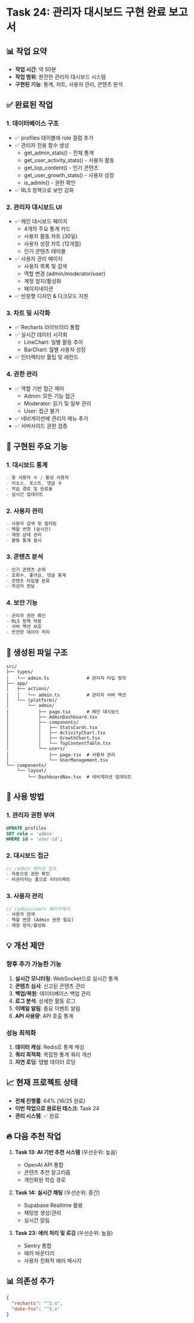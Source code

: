 # Task 24: 관리자 대시보드 구현 완료 보고서

## 📊 작업 요약
- **작업 시간**: 약 50분
- **작업 범위**: 완전한 관리자 대시보드 시스템
- **구현된 기능**: 통계, 차트, 사용자 관리, 콘텐츠 분석

## ✅ 완료된 작업

### 1. 데이터베이스 구조
- ✅ profiles 테이블에 role 컬럼 추가
- ✅ 관리자 전용 함수 생성
  - get_admin_stats() - 전체 통계
  - get_user_activity_stats() - 사용자 활동
  - get_top_content() - 인기 콘텐츠
  - get_user_growth_stats() - 사용자 성장
  - is_admin() - 권한 확인
- ✅ RLS 정책으로 보안 강화

### 2. 관리자 대시보드 UI
- ✅ 메인 대시보드 페이지
  - 4개의 주요 통계 카드
  - 사용자 활동 차트 (30일)
  - 사용자 성장 차트 (12개월)
  - 인기 콘텐츠 테이블
- ✅ 사용자 관리 페이지
  - 사용자 목록 및 검색
  - 역할 변경 (admin/moderator/user)
  - 계정 정지/활성화
  - 페이지네이션
- ✅ 반응형 디자인 & 다크모드 지원

### 3. 차트 및 시각화
- ✅ Recharts 라이브러리 통합
- ✅ 실시간 데이터 시각화
  - LineChart: 일별 활동 추이
  - BarChart: 월별 사용자 성장
- ✅ 인터랙티브 툴팁 및 레전드

### 4. 권한 관리
- ✅ 역할 기반 접근 제어
  - Admin: 모든 기능 접근
  - Moderator: 읽기 및 일부 관리
  - User: 접근 불가
- ✅ 네비게이션에 관리자 메뉴 추가
- ✅ 서버사이드 권한 검증

## 🎯 구현된 주요 기능

### 1. 대시보드 통계
```typescript
- 총 사용자 수 / 활성 사용자
- 리소스, 포스트, 댓글 수
- 학습 경로 및 완료율
- 실시간 업데이트
```

### 2. 사용자 관리
```typescript
- 사용자 검색 및 필터링
- 역할 변경 (실시간)
- 계정 상태 관리
- 활동 통계 표시
```

### 3. 콘텐츠 분석
```typescript
- 인기 콘텐츠 순위
- 조회수, 좋아요, 댓글 통계
- 콘텐츠 타입별 분류
- 작성자 정보
```

### 4. 보안 기능
```typescript
- 관리자 권한 확인
- RLS 정책 적용
- 서버 액션 보호
- 안전한 데이터 처리
```

## 📁 생성된 파일 구조

```
src/
├── types/
│   └── admin.ts              # 관리자 타입 정의
├── app/
│   ├── actions/
│   │   └── admin.ts          # 관리자 서버 액션
│   └── (platform)/
│       └── admin/
│           ├── page.tsx      # 메인 대시보드
│           ├── AdminDashboard.tsx
│           ├── components/
│           │   ├── StatsCards.tsx
│           │   ├── ActivityChart.tsx
│           │   ├── GrowthChart.tsx
│           │   └── TopContentTable.tsx
│           └── users/
│               ├── page.tsx  # 사용자 관리
│               └── UserManagement.tsx
└── components/
    └── layout/
        └── DashboardNav.tsx  # 네비게이션 업데이트
```

## 🚀 사용 방법

### 1. 관리자 권한 부여
```sql
UPDATE profiles 
SET role = 'admin' 
WHERE id = 'user-id';
```

### 2. 대시보드 접근
```typescript
// /admin 페이지 접속
- 자동으로 권한 확인
- 비관리자는 홈으로 리다이렉트
```

### 3. 사용자 관리
```typescript
// /admin/users 페이지에서
- 사용자 검색
- 역할 변경 (Admin 권한 필요)
- 계정 정지/활성화
```

## 💡 개선 제안

### 향후 추가 가능한 기능
1. **실시간 모니터링**: WebSocket으로 실시간 통계
2. **콘텐츠 심사**: 신고된 콘텐츠 관리
3. **백업/복원**: 데이터베이스 백업 관리
4. **로그 분석**: 상세한 활동 로그
5. **이메일 알림**: 중요 이벤트 알림
6. **API 사용량**: API 호출 통계

### 성능 최적화
1. **데이터 캐싱**: Redis로 통계 캐싱
2. **쿼리 최적화**: 복잡한 통계 쿼리 개선
3. **지연 로딩**: 탭별 데이터 로딩

## 📈 현재 프로젝트 상태
- **전체 진행률**: 64% (16/25 완료)
- **이번 작업으로 완료된 태스크**: Task 24
- **관리 시스템**: ✅ 완료

## 🔥 다음 추천 작업

1. **Task 13: AI 기반 추천 시스템** (우선순위: 높음)
   - OpenAI API 통합
   - 콘텐츠 추천 알고리즘
   - 개인화된 학습 경로

2. **Task 14: 실시간 채팅** (우선순위: 중간)
   - Supabase Realtime 활용
   - 채팅방 생성/관리
   - 실시간 알림

3. **Task 23: 에러 처리 및 로깅** (우선순위: 높음)
   - Sentry 통합
   - 에러 바운더리
   - 사용자 친화적 에러 메시지

## 📊 의존성 추가
```json
{
  "recharts": "^2.x",
  "date-fns": "^3.x"
}
```
